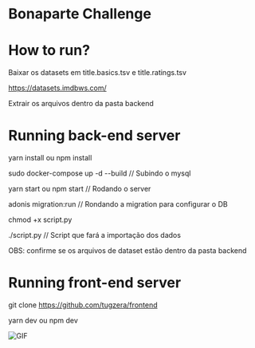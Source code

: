 # Bonaparte Challenge

# How to run?

Baixar os datasets em title.basics.tsv e title.ratings.tsv

https://datasets.imdbws.com/


Extrair os arquivos dentro da pasta backend


# Running back-end server

yarn install ou npm install

sudo docker-compose up -d --build // Subindo o mysql

yarn start ou npm start // Rodando o server

adonis migration:run // Rondando a migration para configurar o DB

chmod +x script.py

./script.py // Script que fará a importação dos dados 

OBS: confirme se os arquivos de dataset estão dentro da pasta backend


# Running front-end server 

git clone https://github.com/tugzera/frontend


yarn dev ou npm dev




![GIF](app.gif)

